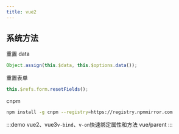 ```yaml
---
title: vue2
---
```


## 系统方法

重置 data

```js
Object.assign(this.$data, this.$options.data());
```

重置表单

```js
this.$refs.form.resetFields();
```

cnpm

```sh
npm install -g cnpm --registry=https://registry.npmmirror.com
```

:::demo vue2、vue3`v-bind`、`v-on`快速绑定属性和方法
vue/parent
:::
